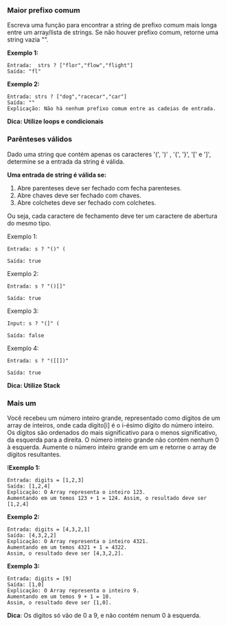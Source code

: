 ### Maior prefixo comum

 Escreva uma função para encontrar a string de prefixo comum mais longa entre um array/lista de strings. Se não houver prefixo comum, retorne uma string vazia "".

**Exemplo 1:**

```
Entrada:  strs ? ["flor","flow","flight"]
Saída: "fl"
```

**Exemplo 2:**
```
Entrada: strs ? ["dog","racecar","car"]
Saída: ""
Explicação: Não há nenhum prefixo comum entre as cadeias de entrada.
```

**Dica: Utilize loops e condicionais**


### Parênteses válidos

Dado uma string que contém apenas os caracteres '(', ')' , '{', '}', '[' e ']', determine se a entrada da string é válida. 

**Uma entrada de string é válida se:**

1. Abre parenteses deve ser fechado com fecha parenteses. 
2. Abre chaves deve ser fechado com chaves.
3. Abre colchetes deve ser fechado com colchetes. 

Ou seja, cada caractere de fechamento deve ter um caractere de abertura do mesmo tipo.

Exemplo 1:

	Entrada: s ? "()" (
	
	Saída: true

Exemplo 2:

	Entrada: s ? "()[]"

	Saída: true

Exemplo 3:

	Input: s ? "(]" (

	Saída: false

Exemplo 4:

	Entrada: s ? "([[])"

	Saída: true


**Dica: Utilize Stack**

### Mais um

Você recebeu um número inteiro grande, representado como dígitos de um array de inteiros, onde cada dígito[i] é o i-ésimo dígito do número inteiro. Os dígitos são ordenados do mais significativo para o menos significativo, da esquerda para a direita. O número inteiro grande não contém nenhum 0 à esquerda. 
Aumente o número inteiro grande em um e retorne o array de dígitos resultantes. 

I**Exemplo 1:**

```
Entrada: digits = [1,2,3]
Saída: [1,2,4]
Explicação: O Array representa o inteiro 123.
Aumentando em um temos 123 + 1 = 124. Assim, o resultado deve ser [1,2,4]

```

**Exemplo 2:**

```
Entrada: digits = [4,3,2,1]
Saída: [4,3,2,2]
Explicação: O Array representa o inteiro 4321.
Aumentando em um temos 4321 + 1 = 4322.
Assim, o resultado deve ser [4,3,2,2].
```

**Exemplo 3:**

```
Entrada: digits = [9]
Saída: [1,0]
Explicação: O Array representa o inteiro 9.
Aumentando em um temos 9 + 1 = 10.
Assim, o resultado deve ser [1,0].

```


**Dica**: 
Os digitos só vão de 0 a 9, e não contém nenum 0 à esquerda. 

